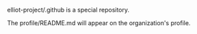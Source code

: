 elliot-project/.github is a special repository.

The profile/README.md will appear on the organization's profile.

